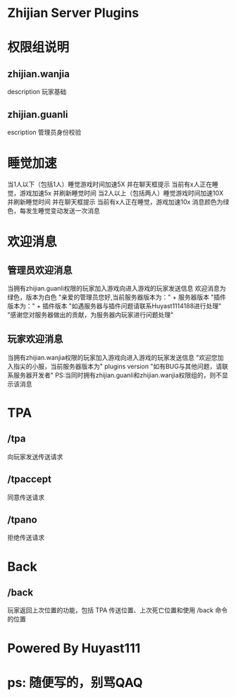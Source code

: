 # Zhijian Server Plugins
# 权限组说明
## zhijian.wanjia
description 玩家基础

## zhijian.guanli
escription 管理员身份校验

# 睡觉加速
当1人以下（包括1人）睡觉游戏时间加速5X
并在聊天框提示 当前有x人正在睡觉，游戏加速5x
并刷新睡觉时间
当2人以上（包括两人）睡觉游戏时间加速10X
并刷新睡觉时间
并在聊天框提示 当前有x人正在睡觉，游戏加速10x
消息颜色为绿色，每发生睡觉变动发送一次消息

# 欢迎消息
## 管理员欢迎消息
当拥有zhijian.guanli权限的玩家加入游戏向进入游戏的玩家发送信息
欢迎消息为绿色，版本为白色
"亲爱的管理员您好,当前服务器版本为：" + 服务器版本 "插件版本为：" + 插件版本
"如遇服务器与插件问题请联系Huyast1114188进行处理"
"感谢您对服务器做出的贡献，为服务器内玩家进行问题处理"

## 玩家欢迎消息
当拥有zhijian.wanjia权限的玩家加入游戏向进入游戏的玩家发送信息
"欢迎您加入指尖的小服，当前服务器版本为" plugins version "如有BUG与其他问题，请联系服务器开发者"
PS:当同时拥有zhijian.guanli和zhijian.wanjia权限组的，则不显示该消息

# TPA
## /tpa <playerid>
向玩家发送传送请求
## /tpaccept
同意传送请求
## /tpano
拒绝传送请求

# Back
## /back
玩家返回上次位置的功能，包括 TPA 传送位置、上次死亡位置和使用 /back 命令的位置

# Powered By Huyast111
# ps: 随便写的，别骂QAQ
